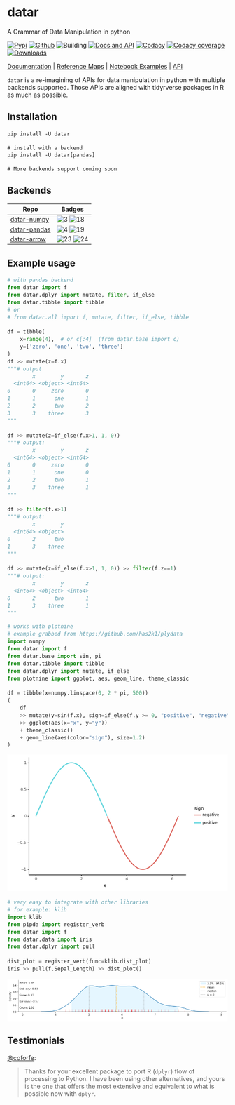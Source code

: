 # datar

A Grammar of Data Manipulation in python

<!-- badges -->
[![Pypi][6]][7] [![Github][8]][9] ![Building][10] [![Docs and API][11]][5] [![Codacy][12]][13] [![Codacy coverage][14]][13] [![Downloads][20]][7]

[Documentation][5] | [Reference Maps][15] | [Notebook Examples][16] | [API][17]

`datar` is a re-imagining of APIs for data manipulation in python with multiple backends supported. Those APIs are aligned with tidyrverse packages in R as much as possible.

## Installation

```shell
pip install -U datar

# install with a backend
pip install -U datar[pandas]

# More backends support coming soon
```

<!-- ## Maximum compatibility with R packages

|Package|Version|
|-|-|
|[dplyr][21]|1.0.8| -->

## Backends

|Repo|Badges|
|-|-|
|[datar-numpy][1]|![3] ![18]|
|[datar-pandas][2]|![4] ![19]|
|[datar-arrow][22]|![23] ![24]|

## Example usage

```python
# with pandas backend
from datar import f
from datar.dplyr import mutate, filter, if_else
from datar.tibble import tibble
# or
# from datar.all import f, mutate, filter, if_else, tibble

df = tibble(
    x=range(4),  # or c[:4]  (from datar.base import c)
    y=['zero', 'one', 'two', 'three']
)
df >> mutate(z=f.x)
"""# output
        x        y       z
  <int64> <object> <int64>
0       0     zero       0
1       1      one       1
2       2      two       2
3       3    three       3
"""

df >> mutate(z=if_else(f.x>1, 1, 0))
"""# output:
        x        y       z
  <int64> <object> <int64>
0       0     zero       0
1       1      one       0
2       2      two       1
3       3    three       1
"""

df >> filter(f.x>1)
"""# output:
        x        y
  <int64> <object>
0       2      two
1       3    three
"""

df >> mutate(z=if_else(f.x>1, 1, 0)) >> filter(f.z==1)
"""# output:
        x        y       z
  <int64> <object> <int64>
0       2      two       1
1       3    three       1
"""
```

```python
# works with plotnine
# example grabbed from https://github.com/has2k1/plydata
import numpy
from datar import f
from datar.base import sin, pi
from datar.tibble import tibble
from datar.dplyr import mutate, if_else
from plotnine import ggplot, aes, geom_line, theme_classic

df = tibble(x=numpy.linspace(0, 2 * pi, 500))
(
    df
    >> mutate(y=sin(f.x), sign=if_else(f.y >= 0, "positive", "negative"))
    >> ggplot(aes(x="x", y="y"))
    + theme_classic()
    + geom_line(aes(color="sign"), size=1.2)
)
```

![example](./example.png)

```python
# very easy to integrate with other libraries
# for example: klib
import klib
from pipda import register_verb
from datar import f
from datar.data import iris
from datar.dplyr import pull

dist_plot = register_verb(func=klib.dist_plot)
iris >> pull(f.Sepal_Length) >> dist_plot()
```

![example](./example2.png)

## Testimonials

[@coforfe](https://github.com/coforfe):
> Thanks for your excellent package to port R (`dplyr`) flow of processing to Python. I have been using other alternatives, and yours is the one that offers the most extensive and equivalent to what is possible now with `dplyr`.

[1]: https://github.com/pwwang/datar-numpy
[2]: https://github.com/pwwang/datar-pandas
[3]: https://img.shields.io/codacy/coverage/0a7519dad44246b6bab30576895f6766?style=flat-square
[4]: https://img.shields.io/codacy/coverage/45f4ea84ae024f1a8cf84be54dd144f7?style=flat-square
[5]: https://pwwang.github.io/datar/
[6]: https://img.shields.io/pypi/v/datar?style=flat-square
[7]: https://pypi.org/project/datar/
[8]: https://img.shields.io/github/v/tag/pwwang/datar?style=flat-square
[9]: https://github.com/pwwang/datar
[10]: https://img.shields.io/github/actions/workflow/status/pwwang/datar/ci.yml?branch=master&style=flat-square
[11]: https://img.shields.io/github/actions/workflow/status/pwwang/datar/docs.yml?branch=master&style=flat-square
[12]: https://img.shields.io/codacy/grade/3d9bdff4d7a34bdfb9cd9e254184cb35?style=flat-square
[13]: https://app.codacy.com/gh/pwwang/datar
[14]: https://img.shields.io/codacy/coverage/3d9bdff4d7a34bdfb9cd9e254184cb35?style=flat-square
[15]: https://pwwang.github.io/datar/reference-maps/ALL/
[16]: https://pwwang.github.io/datar/notebooks/across/
[17]: https://pwwang.github.io/datar/api/datar/
[18]: https://img.shields.io/pypi/v/datar-numpy?style=flat-square
[19]: https://img.shields.io/pypi/v/datar-pandas?style=flat-square
[20]: https://img.shields.io/pypi/dm/datar?style=flat-square
[21]: https://github.com/tidyverse/dplyr
[22]: https://github.com/pwwang/datar-arrow
[23]: https://img.shields.io/codacy/coverage/5f4ef9dd2503437db18786ff9e841d8b?style=flat-square
[24]: https://img.shields.io/pypi/v/datar-arrow?style=flat-square
